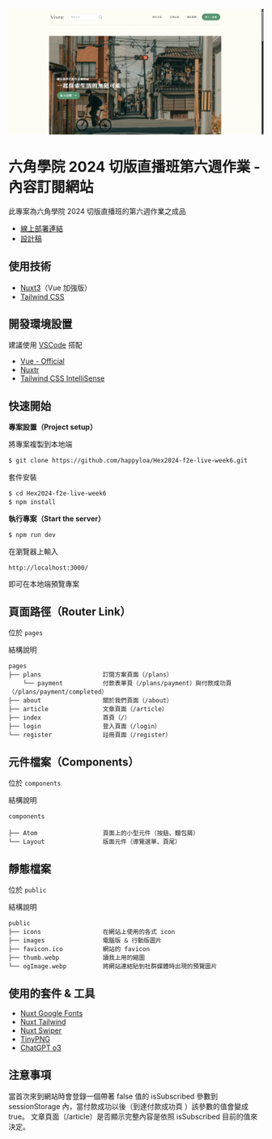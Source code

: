 ![](https://raw.githubusercontent.com/happyloa/Hex2024-f2e-live-week6/refs/heads/main/public/thumb.webp)

# 六角學院 2024 切版直播班第六週作業 - 內容訂閱網站

此專案為六角學院 2024 切版直播班的第六週作業之成品

- [線上部署連結](https://vivre.worksbyaaron.com/)
- [設計稿](https://www.figma.com/design/zpJK5cEuejmXdd2Dyth3PC/2024-%E5%88%87%E7%89%88%E7%9B%B4%E6%92%AD%E7%8F%AD-W6---%E5%85%A7%E5%AE%B9%E8%A8%82%E9%96%B1%E7%B6%B2%E7%AB%99)

## 使用技術

- [Nuxt3](https://nuxt.com/)（Vue 加強版）
- [Tailwind CSS](https://tailwindcss.com/)

## 開發環境設置

建議使用 [VSCode](https://code.visualstudio.com/) 搭配

- [Vue - Official](https://marketplace.visualstudio.com/items?itemName=Vue.volar)
- [Nuxtr](https://marketplace.visualstudio.com/items?itemName=Nuxtr.nuxtr-vscode)
- [Tailwind CSS IntelliSense](https://marketplace.visualstudio.com/items?itemName=bradlc.vscode-tailwindcss)

## 快速開始

**專案設置（Project setup）**

將專案複製到本地端

```sh
$ git clone https://github.com/happyloa/Hex2024-f2e-live-week6.git
```

套件安裝

```sh
$ cd Hex2024-f2e-live-week6
$ npm install
```

**執行專案（Start the server）**

```sh
$ npm run dev
```

在瀏覽器上輸入

```
http://localhost:3000/
```

即可在本地端預覽專案

## 頁面路徑（Router Link）

位於 `pages`

結構說明

```
pages
├── plans                 訂閱方案頁面（/plans）
    └── payment           付款表單頁（/plans/payment）與付款成功頁（/plans/payment/completed）
├── about                 關於我們頁面（/about）
├── article               文章頁面（/article）
├── index                 首頁（/）
├── login                 登入頁面（/login）
└── register              註冊頁面（/register）
```

## 元件檔案（Components）

位於 `components`

結構說明

```
components

├── Atom                  頁面上的小型元件（按鈕、麵包屑）
└── Layout                版面元件（導覽選單、頁尾）
```

## 靜態檔案

位於 `public`

結構說明

```
public
├── icons                 在網站上使用的各式 icon
├── images                電腦版 & 行動版圖片
├── favicon.ico           網站的 favicon
├── thumb.webp            讀我上用的縮圖
└── ogImage.webp          將網站連結貼到社群媒體時出現的預覽圖片
```

## 使用的套件 & 工具

- [Nuxt Google Fonts](https://google-fonts.nuxtjs.org/)
- [Nuxt Tailwind](https://tailwindcss.nuxtjs.org/)
- [Nuxt Swiper](https://nuxt.com/modules/swiper)
- [TinyPNG](https://tinypng.com/)
- [ChatGPT o3](https://openai.com/)

## 注意事項

當首次來到網站時會登錄一個帶著 false 值的 isSubscribed 參數到 sessionStorage 內，當付款成功以後（到達付款成功頁 ）該參數的值會變成 true。
文章頁面（/article）是否顯示完整內容是依照 isSubscribed 目前的值來決定。
